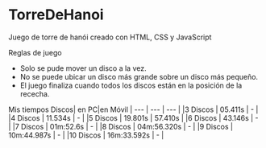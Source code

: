 # TorreDeHanoi
Juego de torre de hanói creado con HTML, CSS y JavaScript


Reglas de juego
- Solo se pude mover un disco a la vez.
- No se puede ubicar un disco más grande sobre un disco más pequeño.
- El juego finaliza cuando todos los discos están en la posición de la rececha.

Mis tiempos
Discos| en PC|en Móvil
| --- | --- | --- |
|3 Discos | 05.411s | - |
|4 Discos | 11.534s | - |
|5 Discos | 19.801s | 57.410s |
|6 Discos | 43.146s | - |
|7 Discos | 01m:52.6s | - |
|8 Discos | 04m:56.320s | - |
|9 Discos | 10m:44.987s | - |
|10 Discos | 16m:33.592s | - |


